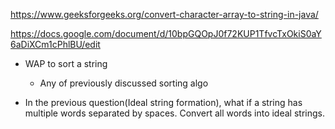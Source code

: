 https://www.geeksforgeeks.org/convert-character-array-to-string-in-java/

https://docs.google.com/document/d/10bpGQOpJ0f72KUP1TfvcTxOkiS0aY6aDiXCm1cPhlBU/edit

- WAP to sort a string
    - Any of previously discussed sorting algo

- In the previous question(Ideal string formation), what if a string has multiple words separated by spaces. Convert all words into ideal strings.